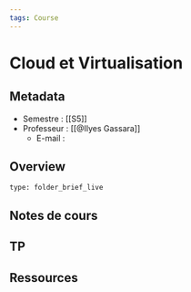 ```yaml
---
tags: Course
---
```


# Cloud et Virtualisation 
## Metadata 
* Semestre : [[S5]]
* Professeur : [[@Ilyes Gassara]]
	* E-mail : 
## Overview
 
```ccard
type: folder_brief_live
```
 
## Notes de cours
## TP
## Ressources 